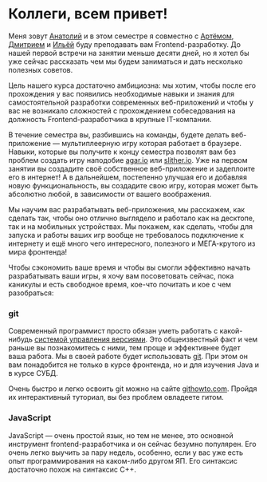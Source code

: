 # Коллеги, всем привет!

Меня зовут [Анатолий](https://park.mail.ru/profile/a.ostapenko/) и в этом семестре я совместно с [Артёмом](https://park.mail.ru/profile/a.mezin/), [Дмитрием](https://park.mail.ru/profile/dmi.dorofeev/) и [Ильёй](https://park.mail.ru/profile/i.burlak/) буду преподавать вам Frontend-разработку. До нашей первой встречи на занятии меньше десяти дней, но я хотел бы уже сейчас рассказать чем мы будем заниматься и дать несколько полезных советов.

Цель нашего курса достаточно амбициозна: мы хотим, чтобы после его прохождения у вас появились необходимые навыки и знания для самостоятельной разработки современных веб-приложений и чтобы у вас не возникало сложностей с прохождением собеседования на должность Frontend-разработчика в крупные IT-компании.

В течение семестра вы, разбившись на команды, будете делать веб-приложение &mdash; мультиплеерную игру которая работает в браузере. Навыки, которые вы получите к концу семестра позволят вам без проблем создать игру наподобие [agar.io](http://agar.io/) или [slither.io](http://slither.io/). Уже на первом занятии вы создадите своё собственное веб-приложение и задеплоите его в интернет! А в дальнейшем, постепенно улучшая его и добавляя новую функциональность, вы создадите свою игру, которая может быть абсолютно любой, в зависимости от вашего воображения.

Мы научим вас разрабатывать веб-приложения, мы расскажем, как сделать так, чтобы оно отлично выглядело и работало как на десктопе, так и на мобильных устройствах. Мы покажем, как сделать, чтобы для запуска и работы ваших игр вообще не требовалось подключение к интернету и ещё много чего интересного, полезного и МЕГА-крутого из мира фронтенда!

Чтобы сэкономить ваше время и чтобы вы смогли эффективно начать разрабатывать ваши игры, я хочу вам посоветовать сейчас, пока каникулы и есть свободное время, кое-что почитать и кое с чем разобраться:

### git
Современный программист просто обязан уметь работать с какой-нибудь [cистемой управления версиями](https://ru.wikipedia.org/wiki/%D0%A1%D0%B8%D1%81%D1%82%D0%B5%D0%BC%D0%B0_%D1%83%D0%BF%D1%80%D0%B0%D0%B2%D0%BB%D0%B5%D0%BD%D0%B8%D1%8F_%D0%B2%D0%B5%D1%80%D1%81%D0%B8%D1%8F%D0%BC%D0%B8). Это общеизвестный факт и чем раньше вы познакомитесь с ними, тем проще и эффективнее будет ваша работа. Мы в своей работе будет использовать [git](https://ru.wikipedia.org/wiki/Git). При этом он вам понадобится не только в курсе фронтенда, но и для изучения Java и в курсе СУБД.

Очень быстро и легко освоить git можно на сайте [githowto.com](https://githowto.com/ru). Пройдя их интерактивный туториал, вы без проблем овладеете гитом.

### JavaScript
JavaScript &mdash; очень простой язык, но тем не менее, это основной инструмент frontend-разработчика и он сейчас безумно популярен. Его очень легко выучить за пару недель, особенно, если у вас уже есть опыт программирования на каком-либо другом ЯП. Его синтаксис достаточно похож на синтаксис C++.

